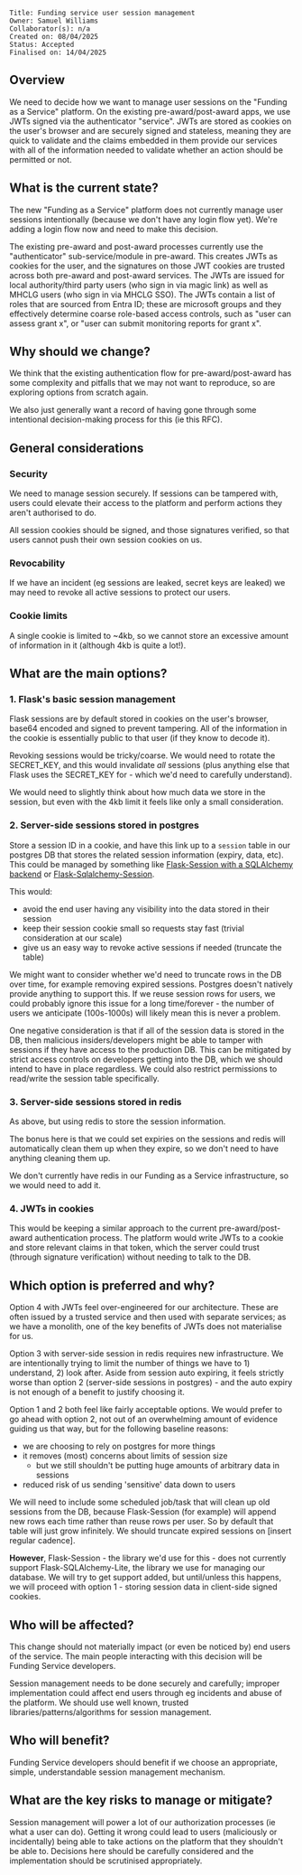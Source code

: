 ```
Title: Funding service user session management
Owner: Samuel Williams
Collaborator(s): n/a
Created on: 08/04/2025
Status: Accepted
Finalised on: 14/04/2025
```

## Overview

We need to decide how we want to manage user sessions on the "Funding as a Service" platform. On the existing pre-award/post-award apps, we use JWTs signed via the authenticator "service". JWTs are stored as cookies on the user's browser and are securely signed and stateless, meaning they are quick to validate and the claims embedded in them provide our services with all of the information needed to validate whether an action should be permitted or not.

## What is the current state?

The new "Funding as a Service" platform does not currently manage user sessions intentionally (because we don't have any login flow yet). We're adding a login flow now and need to make this decision.

The existing pre-award and post-award processes currently use the "authenticator" sub-service/module in pre-award. This creates JWTs as cookies for the user, and the signatures on those JWT cookies are trusted across both pre-award and post-award services. The JWTs are issued for local authority/third party users (who sign in via magic link) as well as MHCLG users (who sign in via MHCLG SSO). The JWTs contain a list of roles that are sourced from Entra ID; these are microsoft groups and they effectively determine coarse role-based access controls, such as "user can assess grant x", or "user can submit monitoring reports for grant x".

## Why should we change?

We think that the existing authentication flow for pre-award/post-award has some complexity and pitfalls that we may not want to reproduce, so are exploring options from scratch again.

We also just generally want a record of having gone through some intentional decision-making process for this (ie this RFC).

## General considerations

### Security
We need to manage session securely. If sessions can be tampered with, users could elevate their access to the platform and perform actions they aren't authorised to do.

All session cookies should be signed, and those signatures verified, so that users cannot push their own session cookies on us.

### Revocability
If we have an incident (eg sessions are leaked, secret keys are leaked) we may need to revoke all active sessions to protect our users.

### Cookie limits
A single cookie is limited to ~4kb, so we cannot store an excessive amount of information in it (although 4kb is quite a lot!).

## What are the main options?

### 1. Flask's basic session management
Flask sessions are by default stored in cookies on the user's browser, base64 encoded and signed to prevent tampering. All of the information in the cookie is essentially public to that user (if they know to decode it).

Revoking sessions would be tricky/coarse. We would need to rotate the SECRET_KEY, and this would invalidate _all_ sessions (plus anything else that Flask uses the SECRET_KEY for - which we'd need to carefully understand).

We would need to slightly think about how much data we store in the session, but even with the 4kb limit it feels like only a small consideration.

### 2. Server-side sessions stored in postgres
Store a session ID in a cookie, and have this link up to a `session` table in our postgres DB that stores the related session information (expiry, data, etc). This could be managed by something like [Flask-Session with a SQLAlchemy backend](https://flask-session.readthedocs.io/en/latest/api.html#flask_session.sqlalchemy.SqlAlchemySessionInterface) or [Flask-Sqlalchemy-Session](https://flask-sqlalchemy-session.readthedocs.io/en/v1.1/).

This would:
* avoid the end user having any visibility into the data stored in their session
* keep their session cookie small so requests stay fast (trivial consideration at our scale)
* give us an easy way to revoke active sessions if needed (truncate the table)

We might want to consider whether we'd need to truncate rows in the DB over time, for example removing expired sessions. Postgres doesn't natively provide anything to support this. If we reuse session rows for users, we could probably ignore this issue for a long time/forever - the number of users we anticipate (100s-1000s) will likely mean this is never a problem.

One negative consideration is that if all of the session data is stored in the DB, then malicious insiders/developers might be able to tamper with sessions if they have access to the production DB. This can be mitigated by strict access controls on developers getting into the DB, which we should intend to have in place regardless. We could also restrict permissions to read/write the session table specifically.

### 3. Server-side sessions stored in redis
As above, but using redis to store the session information.

The bonus here is that we could set expiries on the sessions and redis will automatically clean them up when they expire, so we don't need to have anything cleaning them up.

We don't currently have redis in our Funding as a Service infrastructure, so we would need to add it.

### 4. JWTs in cookies
This would be keeping a similar approach to the current pre-award/post-award authentication process. The platform would write JWTs to a cookie and store relevant claims in that token, which the server could trust (through signature verification) without needing to talk to the DB.

## Which option is preferred and why?

Option 4 with JWTs feel over-engineered for our architecture. These are often issued by a trusted service and then used with separate services; as we have a monolith, one of the key benefits of JWTs does not materialise for us.

Option 3 with server-side session in redis requires new infrastructure. We are intentionally trying to limit the number of things we have to 1) understand, 2) look after. Aside from session auto expiring, it feels strictly worse than option 2 (server-side sessions in postgres) - and the auto expiry is not enough of a benefit to justify choosing it.

Option 1 and 2 both feel like fairly acceptable options. We would prefer to go ahead with option 2, not out of an overwhelming amount of evidence guiding us that way, but for the following baseline reasons:
- we are choosing to rely on postgres for more things
- it removes (most) concerns about limits of session size
  - but we still shouldn't be putting huge amounts of arbitrary data in sessions
- reduced risk of us sending 'sensitive' data down to users

We will need to include some scheduled job/task that will clean up old sessions from the DB, because Flask-Session (for example) will append new rows each time rather than reuse rows per user. So by default that table will just grow infinitely. We should truncate expired sessions on [insert regular cadence].

**However**, Flask-Session - the library we'd use for this - does not currently support Flask-SQLAlchemy-Lite, the library we use for managing our database. We will try to get support added, but until/unless this happens, we will proceed with option 1 - storing session data in client-side signed cookies.

## Who will be affected?

This change should not materially impact (or even be noticed by) end users of the service. The main people interacting with this decision will be Funding Service developers.

Session management needs to be done securely and carefully; improper implementation could affect end users through eg incidents and abuse of the platform. We should use well known, trusted libraries/patterns/algorithms for session management.

## Who will benefit?

Funding Service developers should benefit if we choose an appropriate, simple, understandable session management mechanism.

## What are the key risks to manage or mitigate?

Session management will power a lot of our authorization processes (ie what a user can do). Getting it wrong could lead to users (maliciously or incidentally) being able to take actions on the platform that they shouldn't be able to. Decisions here should be carefully considered and the implementation should be scrutinised appropriately.
